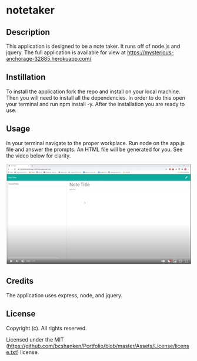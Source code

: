 # notetaker



## Description

This application is designed to be a note taker. It runs off of node.js and jquery. The full application is available for view at https://mysterious-anchorage-32885.herokuapp.com/

## Instillation

To install the application fork the repo and install on your local machine. Then you will need to install all the dependencies.  In order to do this open your terminal and run npm install -y. After the installation  you are ready to use.

## Usage

In your terminal navigate to the proper workplace. Run node on the app.js file and answer the prompts. An HTML file will be generated for you. See the video below for clarity. 

<a href="https://www.youtube.com/watch?v=zpe5Xqi0vQo&feature=youtu.be
" target="_blank"><img src="https://github.com/bcshanken/notetaker/blob/main/imgs/videoImg.JPG?raw=true)" 
alt="video image" /></a>



## Credits

The application uses express, node, and jquery. 

## License
Copyright (c). All rights reserved.

Licensed under the MIT (https://github.com/bcshanken/Portfolio/blob/master/Assets/License/license.txt) license.